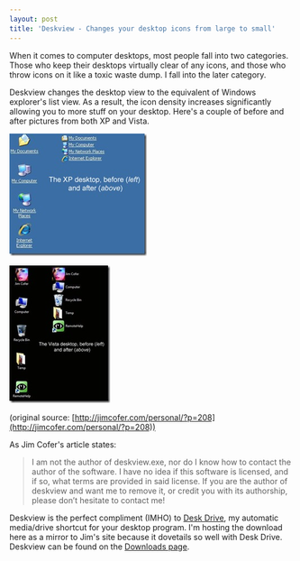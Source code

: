 ```yaml
---
layout: post  
title: 'Deskview - Changes your desktop icons from large to small'
---
```

When it comes to computer desktops, most people fall into two categories. Those who keep their desktops virtually clear of any icons, and those who throw icons on it like a toxic waste dump. I fall into the later category.

Deskview changes the desktop view to the equivalent of Windows explorer's list view. As a result, the icon density increases significantly allowing you to more stuff on your desktop. Here's a couple of before and after pictures from both XP and Vista.

![xp_desktop](/cdn/images/blog/DeskviewChangesyourdesktopiconsfromlarge_7E96/xp_desktop_thumb.jpg)

![vista_desktop](/cdn/images/blog/DeskviewChangesyourdesktopiconsfromlarge_7E96/vista_desktop_thumb.jpg)

(original source: [http://jimcofer.com/personal/?p=208](http://jimcofer.com/personal/?p=208))

As Jim Cofer's article states:

> I am not the author of deskview.exe, nor do I know how to contact the author of the software. I have no idea if this software is licensed, and if so, what terms are provided in said license. If you are the author of deskview and want me to remove it, or credit you with its authorship, please don’t hesitate to contact me!

Deskview is the perfect compliment (IMHO) to [Desk Drive](/deskdrive), my automatic media/drive shortcut for your desktop program. I'm hosting the download here as a mirror to Jim's site because it dovetails so well with Desk Drive. Deskview can be found on the [Downloads page](/downloads).
